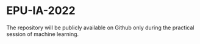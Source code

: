 # EPU-IA-2022
The repository will be publicly available on Github only during the practical session of machine learning.
